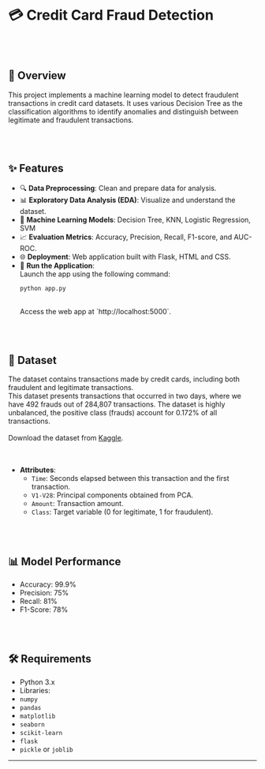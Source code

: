 # 💳 Credit Card Fraud Detection
<br><br>
## 📝 Overview
This project implements a machine learning model to detect fraudulent transactions in credit card datasets. It uses various Decision Tree as the classification algorithms to identify anomalies and distinguish between legitimate and fraudulent transactions.

<br><br>
## ✨ Features
- 🔍 **Data Preprocessing**: Clean and prepare data for analysis.
- 📊 **Exploratory Data Analysis (EDA)**: Visualize and understand the dataset.
- 🤖 **Machine Learning Models**: Decision Tree, KNN, Logistic Regression, SVM
- 📈 **Evaluation Metrics**: Accuracy, Precision, Recall, F1-score, and AUC-ROC.
- 🌐 **Deployment**: Web application built with Flask, HTML and CSS.
- 🚀 **Run the Application**:  
  Launch the app using the following command:
  ```bash
  python app.py
  ```
  <br>
  Access the web app at `http://localhost:5000`.

<br><br>
## 📂 Dataset
The dataset contains transactions made by credit cards, including both fraudulent and legitimate transactions.   
This dataset presents transactions that occurred in two days, where we have 492 frauds out of 284,807 transactions. The dataset is highly unbalanced, the positive class (frauds) account for 0.172% of all transactions.    <br><br>
Download the dataset from [Kaggle](https://www.kaggle.com/datasets/mlg-ulb/creditcardfraud).  
<br><br>
- **Attributes**: 
  -  `Time`: Seconds elapsed between this transaction and the first transaction.
  -  `V1-V28`: Principal components obtained from PCA.
  -  `Amount`: Transaction amount.
  -  `Class`: Target variable (0 for legitimate, 1 for fraudulent). 

<br><br>
## 📊 Model Performance
- Accuracy: 99.9%
- Precision: 75%
- Recall: 81%
- F1-Score: 78% 

<br><br>
## 🛠️ Requirements
-  Python 3.x
-  Libraries: 
  - `numpy`
  - `pandas`
  - `matplotlib`
  - `seaborn`
  - `scikit-learn`
  - `flask`
  - `pickle` or `joblib`

---

